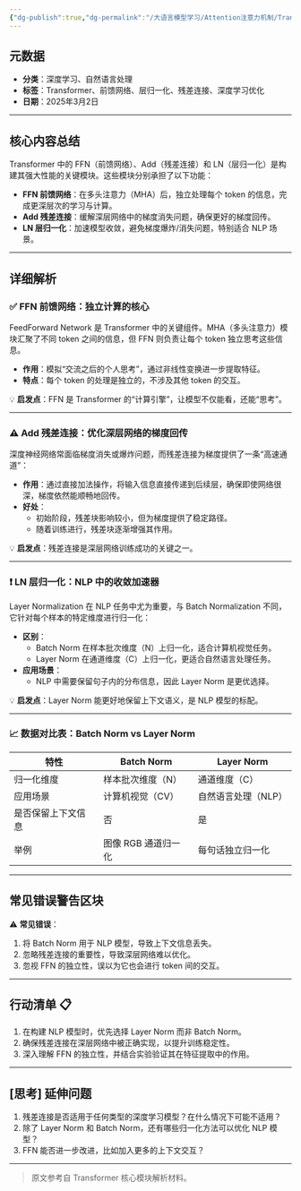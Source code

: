 ```yaml
---
{"dg-publish":true,"dg-permalink":"/大语言模型学习/Attention注意力机制/Transformer核心模块解析：FFN、Add-&-LN-的作用与应用","dg-home":false,"dg-description":"在此输入笔记的描述","dg-hide":false,"dg-hide-title":false,"dg-show-backlinks":true,"dg-show-local-graph":true,"dg-show-inline-title":true,"dg-pinned":false,"dg-passphrase":"在此输入访问密码","dg-enable-mathjax":false,"dg-enable-mermaid":false,"dg-enable-uml":false,"dg-note-icon":0,"dg-enable-dataview":false,"tags":["NLP"],"permalink":"/大语言模型学习/Attention注意力机制/Transformer核心模块解析：FFN、Add-&-LN-的作用与应用/","dgShowBacklinks":true,"dgShowLocalGraph":true,"dgShowInlineTitle":true,"dgPassFrontmatter":true,"noteIcon":0,"created":"2025-04-04T12:53:26.258+08:00","updated":"2025-04-12T12:55:19.909+08:00"}
---
```




## 元数据
- **分类**：深度学习、自然语言处理
- **标签**：Transformer、前馈网络、层归一化、残差连接、深度学习优化
- **日期**：2025年3月2日  

---



## 核心内容总结
Transformer 中的 FFN（前馈网络）、Add（残差连接）和 LN（层归一化）是构建其强大性能的关键模块。这些模块分别承担了以下功能：
- **FFN 前馈网络**：在多头注意力（MHA）后，独立处理每个 token 的信息，完成更深层次的学习与计算。
- **Add 残差连接**：缓解深层网络中的梯度消失问题，确保更好的梯度回传。
- **LN 层归一化**：加速模型收敛，避免梯度爆炸/消失问题，特别适合 NLP 场景。

---



## 详细解析

### ✅ **FFN 前馈网络：独立计算的核心**
FeedForward Network 是 Transformer 中的关键组件。MHA（多头注意力）模块汇聚了不同 token 之间的信息，但 FFN 则负责让每个 token 独立思考这些信息。
- **作用**：模拟“交流之后的个人思考”，通过非线性变换进一步提取特征。
- **特点**：每个 token 的处理是独立的，不涉及其他 token 的交互。

💡 **启发点**：FFN 是 Transformer 的“计算引擎”，让模型不仅能看，还能“思考”。

---


### ⚠️ **Add 残差连接：优化深层网络的梯度回传**
深度神经网络常面临梯度消失或爆炸问题，而残差连接为梯度提供了一条“高速通道”：
- **作用**：通过直接加法操作，将输入信息直接传递到后续层，确保即使网络很深，梯度依然能顺畅地回传。
- **好处**：
  - 初始阶段，残差块影响较小，但为梯度提供了稳定路径。
  - 随着训练进行，残差块逐渐增强其作用。

💡 **启发点**：残差连接是深层网络训练成功的关键之一。

---


### ❗️ **LN 层归一化：NLP 中的收敛加速器**
Layer Normalization 在 NLP 任务中尤为重要，与 Batch Normalization 不同，它针对每个样本的特定维度进行归一化：
- **区别**：
  - Batch Norm 在样本批次维度（N）上归一化，适合计算机视觉任务。
  - Layer Norm 在通道维度（C）上归一化，更适合自然语言处理任务。
- **应用场景**：
  - NLP 中需要保留句子内的分布信息，因此 Layer Norm 是更优选择。

💡 **启发点**：Layer Norm 能更好地保留上下文语义，是 NLP 模型的标配。

---


### 📈 数据对比表：Batch Norm vs Layer Norm
| 特性               | Batch Norm                  | Layer Norm                  |
|--------------------|----------------------------|-----------------------------|
| 归一化维度         | 样本批次维度（N）           | 通道维度（C）               |
| 应用场景           | 计算机视觉（CV）            | 自然语言处理（NLP）         |
| 是否保留上下文信息 | 否                         | 是                          |
| 举例               | 图像 RGB 通道归一化         | 每句话独立归一化            |

---



## 常见错误警告区块
⚠️ **常见错误**：
1. 将 Batch Norm 用于 NLP 模型，导致上下文信息丢失。
2. 忽略残差连接的重要性，导致深层网络难以优化。
3. 忽视 FFN 的独立性，误以为它也会进行 token 间的交互。

---



## 行动清单 📋
1. 在构建 NLP 模型时，优先选择 Layer Norm 而非 Batch Norm。
2. 确保残差连接在深层网络中被正确实现，以提升训练稳定性。
3. 深入理解 FFN 的独立性，并结合实验验证其在特征提取中的作用。

---



## [思考] 延伸问题
1. 残差连接是否适用于任何类型的深度学习模型？在什么情况下可能不适用？
2. 除了 Layer Norm 和 Batch Norm，还有哪些归一化方法可以优化 NLP 模型？
3. FFN 能否进一步改进，比如加入更多的上下文交互？

---

> 原文参考自 Transformer 核心模块解析材料。

